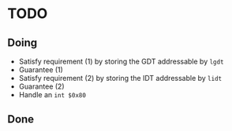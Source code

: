 # TODO

## Doing

* Satisfy requirement (1) by storing the GDT addressable by `lgdt`
* Guarantee (1)
* Satisfy requirement (2) by storing the IDT addressable by `lidt`
* Guarantee (2)
* Handle an `int $0x80`

## Done
